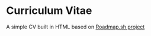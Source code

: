 # Curriculum Vitae

A simple CV built in HTML based on [Roadmap.sh project](https://roadmap.sh/projects/single-page-cv)